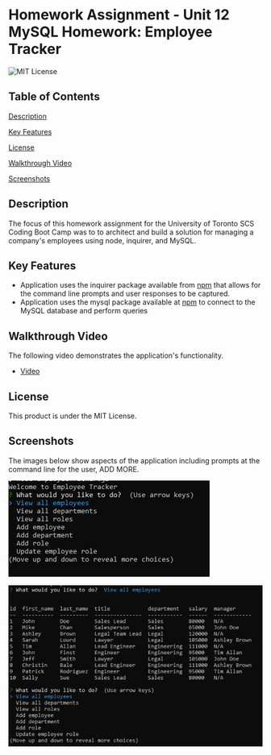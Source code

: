 # Homework Assignment - Unit 12 MySQL Homework: Employee Tracker
![MIT License](https://img.shields.io/badge/license-MIT%20License-blue.svg)

## Table of Contents
[Description](#description)

[Key Features](#key-features)

[License](#license)

[Walkthrough Video](#walkthrough-video)

[Screenshots](#screenshots)

## Description
The focus of this homework assignment for the University of Toronto SCS Coding Boot Camp was to to architect and build a solution for managing a company's employees using node, inquirer, and MySQL.

## Key Features
- Application uses the inquirer package available from [npm](https://www.npmjs.com/package/inquirer) that allows for the command line prompts and user responses to be captured.
- Application uses the mysql package available at [npm](https://www.npmjs.com/package/mysql) to connect to the MySQL database and perform queries

## Walkthrough Video
The following video demonstrates the application's functionality.
- [Video]()

## License
This product is under the MIT License.

## Screenshots
The images below show aspects of the application including prompts at the command line for the user, ADD MORE.

![Screenshot of -- ADD TEXT --.](./assets/images/employee-tracker-screenshot-01.png)

![Screenshot of -- ADD TEXT --.](./assets/images/employee-tracker-screenshot-02.png)